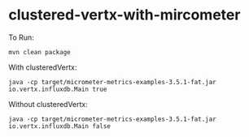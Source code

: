 # clustered-vertx-with-mircometer

To Run:

    mvn clean package

With clusteredVertx:

    java -cp target/micrometer-metrics-examples-3.5.1-fat.jar io.vertx.influxdb.Main true	

Without clusteredVertx:


    java -cp target/micrometer-metrics-examples-3.5.1-fat.jar io.vertx.influxdb.Main false	

